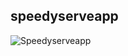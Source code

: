 ## speedyserveapp

![Speedyserveapp](https://github.com/ajokkuechajokdeng/Mobile_application_Group_21_BSE/assets/123067716/f58c7e14-92a8-460c-8f74-67c9a3034b87)
